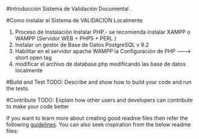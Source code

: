 #Introducción
Sistema de Validación Documental . 

#Como instalar el Sistema de VALIDACION Localmente 

1.  Proceso de Instalación  Instalar PHP.- se recomienda instalar XAMPP o WAMPP (Servidor WEB + PHP5 + PERL ) 
2.	Instalar un gestor de Base de Datos  PostgreSQL v 9.2 
3.	Habilitar  en el servidor apache  WAMPP la Configuración de  PHP ---> short open tag 
4.	modificar el archivo de database.php  modificando las base de datos localmente 

#Build and Test
TODO: Describe and show how to build your code and run the tests. 

#Contribute
TODO: Explain how other users and developers can contribute to make your code better 

If you want to learn more about creating good readme files then refer the following [guidelines](https://www.visualstudio.com/en-us/docs/git/create-a-readme). You can also seek inspiration from the below readme files:
